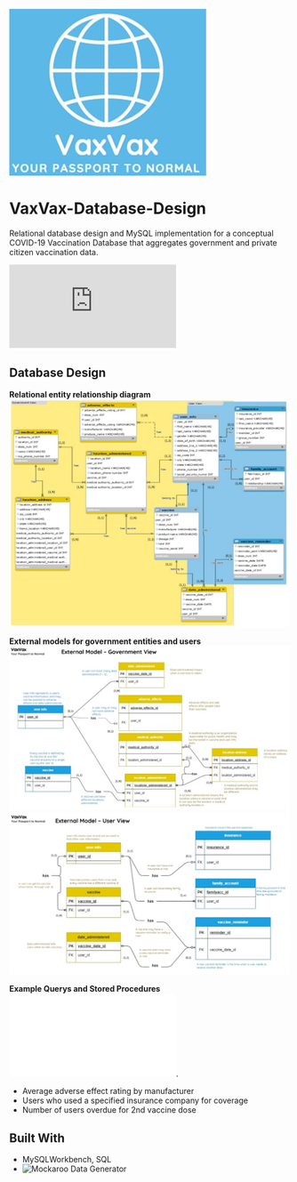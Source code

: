 ![banner](README_imgs\vaxvax-logo.jpg)
# VaxVax-Database-Design

Relational database design and MySQL implementation for a conceptual COVID-19 Vaccination Database that aggregates government and private citizen vaccination data. 

![**Design and Implementation Document**](https://github.com/narissatsuboi/vaxvax-covid-database/blob/main/VaxVax%20Database%20Design.pdf)

## Database Design
**Relational entity relationship diagram**
    ![](README_imgs\vaxvax-ERD.jpg)

**External models for government entities and users**
    ![](README_imgs\vaxvax-externalmodel-gov.jpg)
    ![](README_imgs\vaxvax-externalmodel-user.jpg)

**Example Querys and Stored Procedures**
![vaxvaxquery.sql](vaxvaxquery.sql). 
- Average adverse effect rating by manufacturer
- Users who used a specified insurance company for coverage 
- Number of users overdue for 2nd vaccine dose

<!-- ## API Documentation 
For detailed API documentation and available endpoints, refer to API_DOCUMENTATION.md.  -->

## Built With
- MySQLWorkbench, SQL 
- ![Mockaroo Data Generator](https://www.mockaroo.com/)